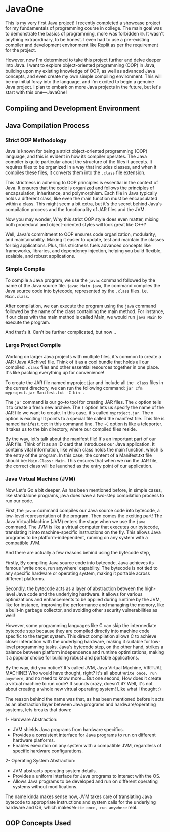 # JavaOne

This is my very first Java project! I recently completed a showcase project for my fundamentals of programming course in college. The main goal was to demonstrate the basics of programming, more was forbidden 🙄. It wasn't anything extraordinary, to be honest. I even had to use a pre-existing compiler and development environment like Replit as per the requirement for the project. 

However, now I'm determined to take this project further and delve deeper into Java. I want to explore object-oriented programming (OOP) in Java, building upon my existing knowledge of OOP, as well as advanced Java concepts, and even create my own simple compiling environment. This will be my initial foray into the language, and I'm excited to begin a genuine Java project. I plan to embark on more Java projects in the future, but let's start with this one—JavaOne!


## Compiling and Development Environment


## Java Compilation Process

### Strict OOP Methodology
Java is known for being a strict object-oriented programming (OOP) language, and this is evident in how its compiler operates. The Java compiler is quite particular about the structure of the files it accepts. It requires files to be organized in a way that includes classes, and when it compiles these files, it converts them into the ``.class`` file extension.

This strictness in adhering to OOP principles is essential in the context of Java. It ensures that the code is organized and follows the principles of encapsulation, inheritance, 
and polymorphism. Each file in Java typically holds a different class, like even the main function must be encapsulated within a class. This might seem a bit extra, but it's the secret behind Java's compilation process and the functionality of JAR files and the JVM.

Now you may wonder, Why this strict OOP style does even matter, mixing both procedural and object-oriented styles will look great like C++? 

Well, Java's commitment to OOP ensures code organization, modularity, and maintainability. Making it easier to update, test and maintain the classes for big applications. Plus, this strictness fuels advanced concepts like frameworks, libraries, and dependency injection, helping you build flexible, scalable, and robust applications.


### Simple Compile
To compile a Java program, we use the ``javac`` command followed by the name of the Java source file. ``javac Main.java``, the command compiles the Java source code into bytecode, represented by the ``.class`` files. i.e. ``Main.class``.

After compilation, we can execute the program using the ``java`` command followed by the name of the class containing the main method. For instance, if our class with the main method is called Main, we would run ``java Main`` to execute the program.

And that's it. Can't be further complicated, but now ..

### Large Project Compile
Working on larger Java projects with multiple files, it's common to create a JAR (Java ARchive) file. Think of it as a cool bundle that holds all our compiled ``.class`` files and other essential resources together in one place. It's like packing everything up for convenience!

To create the JAR file named myproject.jar and include all the ``.class`` files in the current directory, we can run the following command: `` jar cfm myproject.jar Manifest.txt -C bin . ``

The ``jar`` command is our go-to tool for creating JAR files. The ``c`` option tells it to create a fresh new archive. The ``f`` option lets us specify the name of the JAR file we want to create. In this case, it's called ``myproject.jar``. The ``m`` option is exciting! It points to a special file called the manifest file. This file is named ``Manifest.txt`` in this command line. The ``-C`` option is like a teleporter. It takes us to the bin directory, where our compiled files reside.

By the way, let's talk about the manifest file! It's an important part of our JAR file. Think of it as an ID card that introduces our Java application. It contains vital information, like which class holds the main function, which is the entry of the program. In this case, the content of a Manifest.txt file should be: ``Main-Class: Main``. This ensures that when we run the JAR file, the correct class will be launched as the entry point of our application.

### Java Virtual Machine (JVM)
Now Let's Go a bit deeper, As has been mentioned before, in simple cases, like standalone programs, java does have a two-step compilation process to run our code. 

First, the ``javac`` command compiles our Java source code into bytecode, a low-level representation of the program. Then comes the exciting part! The Java Virtual Machine (JVM) enters the stage when we use the ``java`` command. The JVM is like a virtual computer that executes our bytecode, translating it into machine-specific instructions on the fly. This allows Java programs to be platform-independent, running on any system with a compatible JVM. 

And there are actually a few reasons behind using the bytecode step, 

Firstly, By compiling Java source code into bytecode, Java achieves its famous 'write once, run anywhere' capability. The bytecode is not tied to any specific hardware or operating system, making it portable across different platforms. 

Secondly, the bytecode acts as a layer of abstraction between the high-level Java code and the underlying hardware. It allows for various optimizations and enhancements to be applied during runtime by the JVM, like for instance, improving the performance and managing the memory, like a built-in garbage collector, and avoiding other security vulnerabilities as well!

However, some programming languages like C can skip the intermediate bytecode step because they are compiled directly into machine code specific to the target system. This direct compilation allows C to achieve closer interaction with the underlying hardware, making it suitable for low-level programming tasks. Java's bytecode step, on the other hand, strikes a balance between platform independence and runtime optimizations, making it a popular choice for building robust and portable applications.

By the way, did you notice? It's called JVM, Java Virtual Machine, VIRTUAL MACHINE! Who would have thought, right? It's all about  ``Write once, run anywhere``, and no need to know more... But one second, How does it create a virtual machine to run code? It sounds crazy, doesn't it? Well, it's not about creating a whole new virtual operating system! Like what I thought :) 

The reason behind the name was that, as has been mentioned before it acts as an abstraction layer between Java programs and hardware/operating systems, lets breaks that down:

1- Hardware Abstraction:
- JVM shields Java programs from hardware specifics.
- Provides a consistent interface for Java programs to run on different hardware platforms.
- Enables execution on any system with a compatible JVM, regardless of specific hardware configurations.

2- Operating System Abstraction:
- JVM abstracts operating system details.
- Provides a uniform interface for Java programs to interact with the OS.
- Allows Java programs to be developed and run on different operating systems without modifications.

The name kinda makes sense now, JVM takes care of translating Java bytecode to appropriate instructions and system calls for the underlying hardware and OS, which makes ``Write once, run anywhere`` real. 


## OOP Concepts Used


